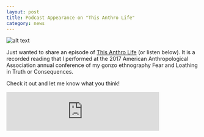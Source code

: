```yaml
---
layout: post
title: Podcast Appearance on "This Anthro Life"
category: news
---
```


![alt text](https://trgenovese.github.io/blog/images/anthrolife.jpeg "This Anthro Life")

Just wanted to share an episode of [This Anthro Life](https://anchor.fm/thisanthrolife/episodes/Fear-and-Loathing-in-Truth-or-Consequences--performed-by-Taylor-Genovese-Storyslamming-Anthropology-Series-e4eb3p) (or listen below). It is a recorded reading that I performed at the 2017 American Anthropological Association annual conference of my gonzo ethnography Fear and Loathing in Truth or Consequences.

Check it out and let me know what you think!

<iframe src="https://anchor.fm/thisanthrolife/embed/episodes/Fear-and-Loathing-in-Truth-or-Consequences--performed-by-Taylor-Genovese-Storyslamming-Anthropology-Series-e4eb3p/a-afoju9" height="102px" width="400px" frameborder="0" scrolling="no"></iframe>
